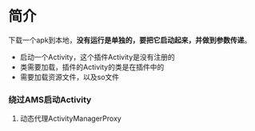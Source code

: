 # 简介

下载一个apk到本地，**没有运行是单独的，要把它启动起来，并做到参数传递**。

* 启动一个Activity，这个插件Activity是没有注册的
* 类需要加载，插件的Activity的类是在插件中的
* 需要加载资源文件，以及so文件



### 绕过AMS启动Activity

1. 动态代理ActivityManagerProxy
